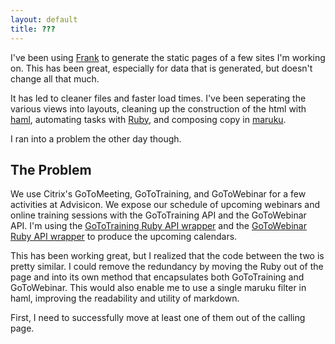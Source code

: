 ```yaml
---
layout: default
title: ???
---
```


I've been using [Frank](https://github.com/blahed/frank "Frank, the Static Site Non-Framework") to generate the static pages of a few sites I'm working on. This has been great, especially for data that is generated, but doesn't change all that much.

It has led to cleaner files and faster load times. I've been seperating the various views into layouts, cleaning up the construction of the html with [haml](http://haml.info/ "The HAML markup language"), automating tasks with [Ruby](http://www.ruby-lang.org/en/ "Ruby programming language"), and composing copy in [maruku](https://github.com/bhollis/maruku "Maruku mantained by Ben Hollis").

I ran into a problem the other day though.

## The Problem

We use Citrix's GoToMeeting, GoToTraining, and GoToWebinar for a few activities at Advisicon. We expose our schedule of upcoming webinars and online training sessions with the GoToTraining API and the GoToWebinar API. I'm using the [GoToTraining Ruby API wrapper](https://github.com/citrixonline/GoToTraining-Ruby) and the [GoToWebinar Ruby API wrapper](https://github.com/citrixonline/GoToWebinar-Ruby) to produce the upcoming calendars.

This has been working great, but I realized that the code between the two is pretty similar. I could remove the redundancy by moving the Ruby out of the page and into its own method that encapsulates both GoToTraining and GoToWebinar. This would also enable me to use a single maruku filter in haml, improving the readability and utility of markdown.

First, I need to successfully move at least one of them out of the calling page.